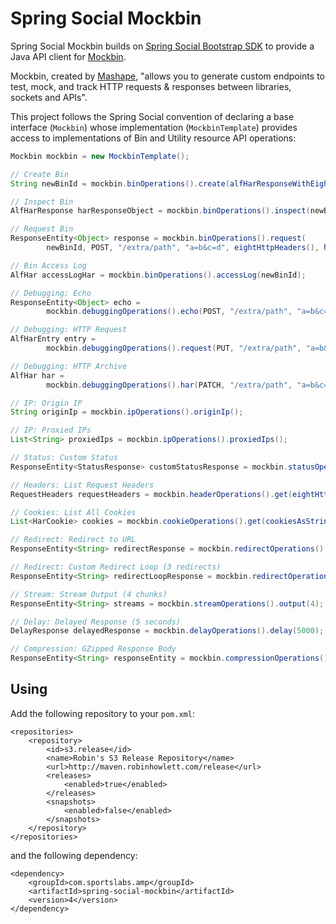 # Spring Social Mockbin

Spring Social Mockbin builds on [Spring Social Bootstrap SDK](https://github.com/robinhowlett/spring-social-bootstrap/tree/master/spring-social-bootstrap-sdk) to provide a Java API client for [Mockbin](http://mockbin.com/).

Mockbin, created by [Mashape](https://www.mashape.com/), "allows you to generate custom endpoints to test, mock, and track HTTP requests & responses between libraries, sockets and APIs".

This project follows the Spring Social convention of declaring a base interface (`Mockbin`) whose implementation (`MockbinTemplate`) provides access to implementations of Bin and Utility resource API operations:

```java
Mockbin mockbin = new MockbinTemplate();

// Create Bin
String newBinId = mockbin.binOperations().create(alfHarResponseWithEightHeadersAndHelloWorldHtmlBody());

// Inspect Bin
AlfHarResponse harResponseObject = mockbin.binOperations().inspect(newBinId);

// Request Bin
ResponseEntity<Object> response = mockbin.binOperations().request(
		newBinId, POST, "/extra/path", "a=b&c=d", eightHttpHeaders(), helloWorldHtmlContent().getText());

// Bin Access Log
AlfHar accessLogHar = mockbin.binOperations().accessLog(newBinId);

// Debugging: Echo
ResponseEntity<Object> echo = 
		mockbin.debuggingOperations().echo(POST, "/extra/path", "a=b&c=d", eightHttpHeaders(), helloWorldHtmlContent().getText(), String.class);

// Debugging: HTTP Request
AlfHarEntry entry = 
		mockbin.debuggingOperations().request(PUT, "/extra/path", "a=b&c=d", eightHttpHeaders(), helloWorldHtmlContent().getText());

// Debugging: HTTP Archive
AlfHar har = 
		mockbin.debuggingOperations().har(PATCH, "/extra/path", "a=b&c=d", eightHttpHeaders(), helloWorldHtmlContent().getText());

// IP: Origin IP
String originIp = mockbin.ipOperations().originIp();

// IP: Proxied IPs
List<String> proxiedIps = mockbin.ipOperations().proxiedIps();

// Status: Custom Status
ResponseEntity<StatusResponse> customStatusResponse = mockbin.statusOperations().customStatus(HttpStatus.PERMANENT_REDIRECT);

// Headers: List Request Headers
RequestHeaders requestHeaders = mockbin.headerOperations().get(eightHttpHeaders());

// Cookies: List All Cookies
List<HarCookie> cookies = mockbin.cookieOperations().get(cookiesAsStringMap());

// Redirect: Redirect to URL
ResponseEntity<String> redirectResponse = mockbin.redirectOperations().redirect(PERMANENT_REDIRECT, "http://example.com");

// Redirect: Custom Redirect Loop (3 redirects)
ResponseEntity<String> redirectLoopResponse = mockbin.redirectOperations().redirectLoop(MOVED_PERMANENTLY, 3, "http://example.com");

// Stream: Stream Output (4 chunks)
ResponseEntity<String> streams = mockbin.streamOperations().output(4);

// Delay: Delayed Response (5 seconds)
DelayResponse delayedResponse = mockbin.delayOperations().delay(5000);

// Compression: GZipped Response Body
ResponseEntity<String> responseEntity = mockbin.compressionOperations().gzip();
```

## Using

Add the following repository to your `pom.xml`:

	<repositories>
		<repository>
			<id>s3.release</id>
			<name>Robin's S3 Release Repository</name>
			<url>http://maven.robinhowlett.com/release</url>
			<releases>
				<enabled>true</enabled>
			</releases>
			<snapshots>
				<enabled>false</enabled>
			</snapshots>
		</repository>
	</repositories>

and the following dependency:

    <dependency>
        <groupId>com.sportslabs.amp</groupId>
        <artifactId>spring-social-mockbin</artifactId>
        <version>4</version>
    </dependency>
